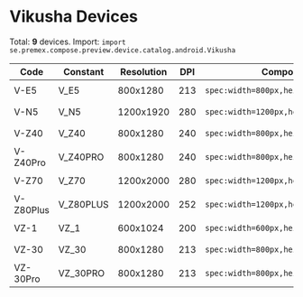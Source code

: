 # Vikusha Devices

Total: **9** devices. Import: `import se.premex.compose.preview.device.catalog.android.Vikusha`

| Code | Constant | Resolution | DPI | Compose Spec | Preview Usage |
|------|----------|------------|-----|-------------|---------------|
| V-E5 | V_E5 | 800x1280 | 213 | `spec:width=800px,height=1280px,dpi=213` | `@Preview(device = Vikusha.V_E5)` |
| V-N5 | V_N5 | 1200x1920 | 280 | `spec:width=1200px,height=1920px,dpi=280` | `@Preview(device = Vikusha.V_N5)` |
| V-Z40 | V_Z40 | 800x1280 | 240 | `spec:width=800px,height=1280px,dpi=240` | `@Preview(device = Vikusha.V_Z40)` |
| V-Z40Pro | V_Z40PRO | 800x1280 | 240 | `spec:width=800px,height=1280px,dpi=240` | `@Preview(device = Vikusha.V_Z40PRO)` |
| V-Z70 | V_Z70 | 1200x2000 | 280 | `spec:width=1200px,height=2000px,dpi=280` | `@Preview(device = Vikusha.V_Z70)` |
| V-Z80Plus | V_Z80PLUS | 1200x2000 | 252 | `spec:width=1200px,height=2000px,dpi=252` | `@Preview(device = Vikusha.V_Z80PLUS)` |
| VZ-1 | VZ_1 | 600x1024 | 200 | `spec:width=600px,height=1024px,dpi=200` | `@Preview(device = Vikusha.VZ_1)` |
| VZ-30 | VZ_30 | 800x1280 | 213 | `spec:width=800px,height=1280px,dpi=213` | `@Preview(device = Vikusha.VZ_30)` |
| VZ-30Pro | VZ_30PRO | 800x1280 | 213 | `spec:width=800px,height=1280px,dpi=213` | `@Preview(device = Vikusha.VZ_30PRO)` |

<!-- Generated automatically. Do not edit manually. -->
